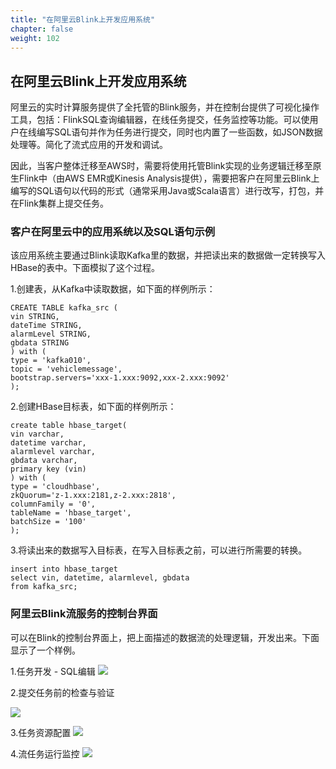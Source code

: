 ```yaml
---
title: "在阿里云Blink上开发应用系统"
chapter: false
weight: 102
---
```


## 在阿里云Blink上开发应用系统

阿里云的实时计算服务提供了全托管的Blink服务，并在控制台提供了可视化操作工具，包括：FlinkSQL查询编辑器，在线任务提交，任务监控等功能。可以使用户在线编写SQL语句并作为任务进行提交，同时也内置了一些函数，如JSON数据处理等。简化了流式应用的开发和调试。

因此，当客户整体迁移至AWS时，需要将使用托管Blink实现的业务逻辑迁移至原生Flink中（由AWS EMR或Kinesis Analysis提供），需要把客户在阿里云Blink上编写的SQL语句以代码的形式（通常采用Java或Scala语言）进行改写，打包，并在Flink集群上提交任务。

### 客户在阿里云中的应用系统以及SQL语句示例
该应用系统主要通过Blink读取Kafka里的数据，并把读出来的数据做一定转换写入HBase的表中。下面模拟了这个过程。

1.创建表，从Kafka中读取数据，如下面的样例所示：
```
CREATE TABLE kafka_src (
vin STRING,
dateTime STRING,
alarmLevel STRING,
gbdata STRING
) with (
type = 'kafka010',
topic = 'vehiclemessage',
bootstrap.servers='xxx-1.xxx:9092,xxx-2.xxx:9092'
);
```

2.创建HBase目标表，如下面的样例所示：
```
create table hbase_target(
vin varchar,
datetime varchar,
alarmlevel varchar,
gbdata varchar,
primary key (vin)
) with (
type = 'cloudhbase',
zkQuorum='z-1.xxx:2181,z-2.xxx:2818',
columnFamily = '0',
tableName = 'hbase_target',
batchSize = '100'
);
```

3.将读出来的数据写入目标表，在写入目标表之前，可以进行所需要的转换。
```
insert into hbase_target 
select vin, datetime, alarmlevel, gbdata
from kafka_src;
```

### 阿里云Blink流服务的控制台界面
可以在Blink的控制台界面上，把上面描述的数据流的处理逻辑，开发出来。下面显示了一个样例。

1.任务开发 - SQL编辑
![](/images/BlinkToFlink/1025.png)

2.提交任务前的检查与验证

![](/images/BlinkToFlink/1026.png)

3.任务资源配置
![](/images/BlinkToFlink/1027.png)

4.流任务运行监控
![](/images/BlinkToFlink/1028.png)
